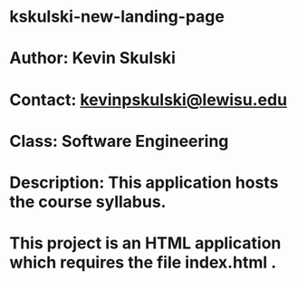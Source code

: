 # kskulski-new-landing-page
# Author: Kevin Skulski
# Contact: kevinpskulski@lewisu.edu
# Class: Software Engineering
# Description: This application hosts the course syllabus.
# This project is an HTML application which requires the file index.html    .
